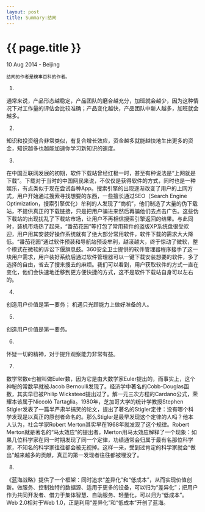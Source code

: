 ```yaml
---
layout: post
title: Summary:结网
---
```


{{ page.title }}
================

<p class="meta">10 Aug 2014 - Beijing</p>

	结网的作者是糗事百科的作者。


1.
通常来说，产品形态越稳定，产品团队的磨合越充分，加班就会越少，因为这种情况下对工作量的评估会比较准确；产品变化越快，产品团队中新人越多，加班就会越多。

2.
知识和投资组合非常类似，有复合增长效应，资金越多就能越快地生出更多的资金，知识越多也越能加速你学习新知识的速度。

3.
在中国互联网发展的初期，软件下载站曾经红极一时，甚至有种说法是“上网就是下载”。下载对于当时的中国网民来说，不仅仅是获得软件的方式，同时也是一种娱乐，有点类似于现在尝试各种App。搜索引擎的出现逐渐改变了用户的上网方式，用户开始通过搜索寻找想要的东西，一些擅长通过SEO（Search Engine Optimization，搜索引擎优化）牟利的人发现了“商机”，他们制造了大量的伪下载站，不提供真正的下载链接，只是把用户骗进来然后再骗他们去点击广告。这些伪下载站的出现扰乱了下载站市场，让用户不再相信搜索引擎返回的结果。与此同时，装机市场热了起来，“番茄花园”等打包了常用软件的盗版XP系统盘很受欢迎，用户用其安装好操作系统就有了绝大部分常用软件，软件下载的需求大大降低。“番茄花园”通过软件预装和导航站预设牟利，越滚越大，终于惊动了微软，整个模式在微软的诉讼下偃旗息鼓。360安全卫士提供的软件管理器程序接手了这一块用户需求，用户装好系统后通过软件管理器可以一键下载安装想要的软件，多了选择的自由，省去了搜来搜去的麻烦。我们可以看到，用户获取软件的方式一直在变化，他们会快速地迁移到更方便快捷的方式，这不是软件下载站自身可以左右的。

4.
创造用户价值是第一要务；
机遇只光顾能力上做好准备的人。

5.
创造用户价值是第一要务。

6.
怀疑一切的精神，对于提升观察能力非常有益。

7.
数学常数e也被叫做Euler数，因为它是由大数学家Euler提出的，而事实上，这个神秘的常数早就被Jacob Bernoulli发现了。经济学中著名的Cobb-Douglas函数，其实早已被Philip Wicksteed提出过了。解一元三次方程的Cardano公式，荣耀本该属于Niccolò Tartaglia。1980年，芝加哥大学的统计学教授Stephen Stigler发表了一篇半严肃半搞笑的论文，提出了著名的Stigler定律：没有哪个科学发现是以真正的原创者命名的。那么Stigler是最早发现这个定律的人吗？他本人认为，社会学家Robert Merton其实早在1968年就发现了这个规律。Robert Merton就是著名的“马太效应”的提出者，Merton用马太效应解释了一个现象：如果几位科学家在同一时期发现了同一个定律，功绩通常会归属于最有名那位科学家，不知名的科学家往往都会被无视掉。这样一来，受到过肯定的科学家就会“做出”越来越多的贡献，真正的第一发现者往往都被埋没了。

8.
《蓝海战略》提供了一个框架：同时追求“差异化”和“低成本”，从而实现价值创新。做服务、控制独特的数据源、适用于更多的设备，可以归为“差异化”；把用户作为共同开发者、借力于集体智慧、自助服务、轻量化，可以归为“低成本”。Web 2.0相对于Web 1.0，正是利用“差异化”和“低成本”开创了蓝海。





